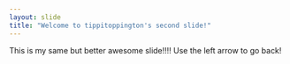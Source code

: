 ```yaml
---
layout: slide
title: "Welcome to tippitoppington's second slide!"
---
```


This is my same but better awesome slide!!!!
Use the left arrow to go back!
